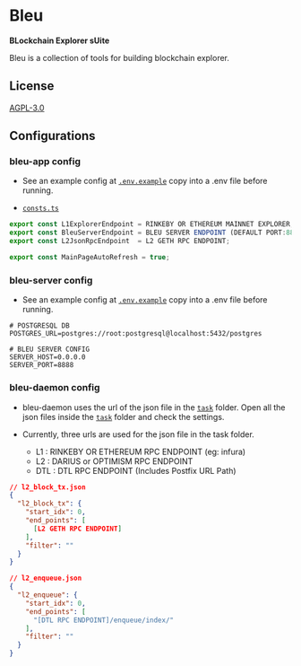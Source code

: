 # Bleu

**BLockchain Explorer sUite**

Bleu is a collection of tools for building blockchain explorer.

## License

[AGPL-3.0](https://github.com/turnpike/bleu/blob/main/LICENSE)

## Configurations

### bleu-app config

- See an example config at [`.env.example`](bleu-app/.env.example) copy into a .env file before running.

- [`consts.ts`](bleu-app/src/utils/consts.ts)

```ts
export const L1ExplorerEndpoint = RINKEBY OR ETHEREUM MAINNET EXPLORER;
export const BleuServerEndpoint = BLEU SERVER ENDPOINT (DEFAULT PORT:8888);
export const L2JsonRpcEndpoint  = L2 GETH RPC ENDPOINT;

export const MainPageAutoRefresh = true;
```

### bleu-server config

- See an example config at [`.env.example`](bleu-server/.env.example) copy into a .env file before running.

```shell
# POSTGRESQL DB
POSTGRES_URL=postgres://root:postgresql@localhost:5432/postgres

# BLEU SERVER CONFIG
SERVER_HOST=0.0.0.0
SERVER_PORT=8888
```

### bleu-daemon config

- bleu-daemon uses the url of the json file in the [`task`](bleu-daemon/task) folder. Open all the json files inside the [`task`](bleu-daemon/task) folder and check the settings.

- Currently, three urls are used for the json file in the task folder.

  - L1 : RINKEBY OR ETHEREUM RPC ENDPOINT (eg: infura)
  - L2 : DARIUS or OPTIMISM RPC ENDPOINT
  - DTL : DTL RPC ENDPOINT (Includes Postfix URL Path)

```json
// l2_block_tx.json
{
  "l2_block_tx": {
    "start_idx": 0,
    "end_points": [
      [L2 GETH RPC ENDPOINT]
    ],
    "filter": ""
  }
}

// l2_enqueue.json
{
  "l2_enqueue": {
    "start_idx": 0,
    "end_points": [
      "[DTL RPC ENDPOINT]/enqueue/index/"
    ],
    "filter": ""
  }
}

```
